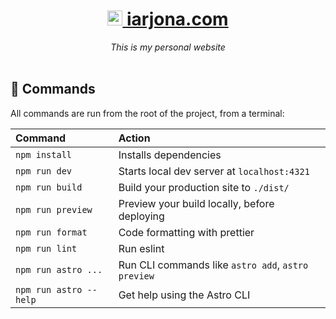 <div align="center">
    <h1>
      <a href="https://iarjona.com">
        <img src="public/favicon.ico" width="24px" alt="VSCode Marketplace badge" />
        iarjona.com
      </a>
    </h1>
    <em>This is my personal website</em>
    <br>
    <br>
</div>

## 🧞 Commands

All commands are run from the root of the project, from a terminal:

| Command                | Action                                             |
| :--------------------- | :------------------------------------------------- |
| `npm install`          | Installs dependencies                              |
| `npm run dev`          | Starts local dev server at `localhost:4321`        |
| `npm run build`        | Build your production site to `./dist/`            |
| `npm run preview`      | Preview your build locally, before deploying       |
| `npm run format`       | Code formatting with prettier                      |
| `npm run lint`         | Run eslint                                         |
| `npm run astro ...`    | Run CLI commands like `astro add`, `astro preview` |
| `npm run astro --help` | Get help using the Astro CLI                       |
